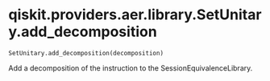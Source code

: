 # qiskit.providers.aer.library.SetUnitary.add\_decomposition

`SetUnitary.add_decomposition(decomposition)`

Add a decomposition of the instruction to the SessionEquivalenceLibrary.
